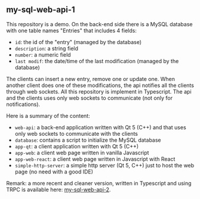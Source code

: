 ## my-sql-web-api-1

This repository is a demo. On the back-end side there is a MySQL database with one table names "Entries" that includes 4 fields:
- `id`: the id of the "entry" (managed by the database)
- `description`: a string field
- `number`: a numeric field
- `last modif`: the date/time of the last modification (managed by the database)

The clients can insert a new entry, remove one or update one. When another client does one of these modifications, the api notifies all the clients through web sockets. All this repository is implement in Typescript. The api and the clients uses only web sockets to communicate (not only for notifications).

Here is a summary of the content:
- `web-api`: a back-end application written with Qt 5 (C++) and that uses only web sockets to communicate with the clients
- `database`: contains a script to initialize the MySQL database
- `app-qt`: a client application written with Qt 5 (C++)
- `app-web`: a client web page written in vanilla Javascript
- `app-web-react`: a client web page written in Javascript with React
- `simple-http-server`: a simple http server (Qt 5, C++) just to host the web page (no need with a good IDE)

Remark: a more recent and cleaner version, written in Typescript and using TRPC is available here: [my-sql-web-api-2](https://github.com/3noix/my-sql-web-api-2).
